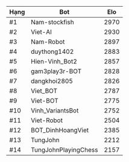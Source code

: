 Hạng|Bot|Elo
---|---|---
#1|Nam-stockfish|2970
#2|Viet-AI|2930
#3|Nam-Robot|2897
#4|duythong1402|2883
#5|Hien-Vinh_Bot2|2857
#6|gam3play3r-BOT|2828
#7|dangkhoi2805|2826
#8|Viet_BOT|2787
#9|Viet-BOT|2775
#10|Vinh_VariantsBot|2752
#11|Viet-Robot|2504
#12|BOT_DinhHoangViet|2385
#13|TungJohn|2212
#14|TungJohnPlayingChess|2157

